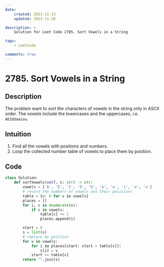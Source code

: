 ```yaml
---
date:
    created: 2023-11-13
    updated: 2023-11-28

description: >
    Solution for Leet Code 2785. Sort Vowels in a String

tags:
    - LeetCode

comments: true
---
```

# 2785. Sort Vowels in a String

## Description

The problem want to sort the characters of vowels in the string only in ASCII order. The vowels include the lowercases and the uppercases, i.e. `AEIOUaeiou`.

## Intuition

1. Find all the vowels with positions and numbers.
2. Loop the collected number table of vowels to place them by position.

## Code

```python
class Solution:
    def sortVowels(self, s: str) -> str:
        vowels = ['A', 'E', 'I', 'O', 'U', 'a', 'e', 'i', 'o', 'u']
        # record the numbers of vowels and their positions
        table = {v: 0 for v in vowels}
        places = []
        for i, c in enumerate(s):
            if c in vowels:
                table[c] += 1
                places.append(i)

        start = 0
        s = list(s)
        # replace by position
        for v in vowels:
            for i in places[start: start + table[v]]:
                s[i] = v
            start += table[v]
        return "".join(s)
```